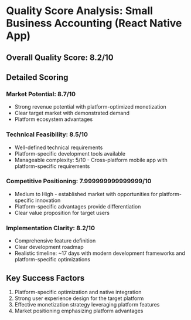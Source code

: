 # Quality Score Analysis: Small Business Accounting (React Native App)

## Overall Quality Score: 8.2/10

## Detailed Scoring

### Market Potential: 8.7/10
- Strong revenue potential with platform-optimized monetization
- Clear target market with demonstrated demand
- Platform ecosystem advantages

### Technical Feasibility: 8.5/10
- Well-defined technical requirements
- Platform-specific development tools available
- Manageable complexity: 5/10 - Cross-platform mobile app with platform-specific requirements

### Competitive Positioning: 7.999999999999999/10
- Medium to High - established market with opportunities for platform-specific innovation
- Platform-specific advantages provide differentiation
- Clear value proposition for target users

### Implementation Clarity: 8.2/10
- Comprehensive feature definition
- Clear development roadmap
- Realistic timeline: ~17 days with modern development frameworks and platform-specific optimizations

## Key Success Factors
1. Platform-specific optimization and native integration
2. Strong user experience design for the target platform
3. Effective monetization strategy leveraging platform features
4. Market positioning emphasizing platform advantages
